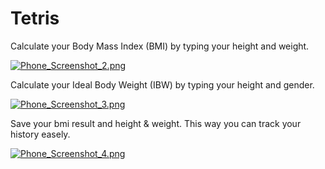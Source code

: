 # Tetris

Calculate your Body Mass Index (BMI) by typing your height and weight.

[![Phone_Screenshot_2.png](https://s1.postimg.org/4mmgxd1udb/Phone_Screenshot_2.png)](https://postimg.org/image/1yx0n08t17/)

Calculate your Ideal Body Weight (IBW) by typing your height and gender.

[![Phone_Screenshot_3.png](https://s1.postimg.org/130j7k79sv/Phone_Screenshot_3.png)](https://postimg.org/image/1h6yyffknv/)

Save your bmi result and height & weight. This way you can track your history easely. 

[![Phone_Screenshot_4.png](https://s1.postimg.org/3xt7dcnykv/Phone_Screenshot_4.png)](https://postimg.org/image/7hf535qocr/)
